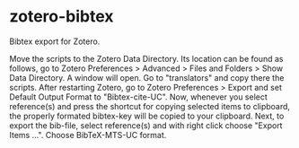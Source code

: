 zotero-bibtex
=============

Bibtex export for Zotero.

Move the scripts to the Zotero Data Directory. 
Its location can be found as follows, go to Zotero Preferences > Advanced > Files and Folders > Show Data Directory. A window will open. Go to "translators" and copy there the scripts. After restarting Zotero, go to Zotero Preferences > Export and set Default Output Format to "Bibtex-cite-UC".
Now, whenever you select reference(s) and press the shortcut for copying selected items to clipboard, the properly formated bibtex-key will be copied to your clipboard.
Next, to export the bib-file, select reference(s) and with right click choose "Export Items ...". Choose BibTeX-MTS-UC format.
